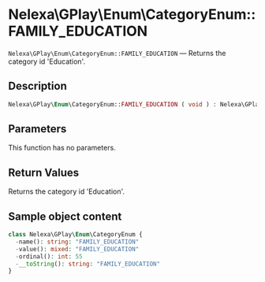# Nelexa\GPlay\Enum\CategoryEnum::FAMILY_EDUCATION
`Nelexa\GPlay\Enum\CategoryEnum::FAMILY_EDUCATION` — Returns the category id 'Education'.

## Description
```php
Nelexa\GPlay\Enum\CategoryEnum::FAMILY_EDUCATION ( void ) : Nelexa\GPlay\Enum\CategoryEnum
```

## Parameters
This function has no parameters.

## Return Values
Returns the category id 'Education'.

## Sample object content
```php
class Nelexa\GPlay\Enum\CategoryEnum {
  -name(): string: "FAMILY_EDUCATION"
  -value(): mixed: "FAMILY_EDUCATION"
  -ordinal(): int: 55
  -__toString(): string: "FAMILY_EDUCATION"
}
```
